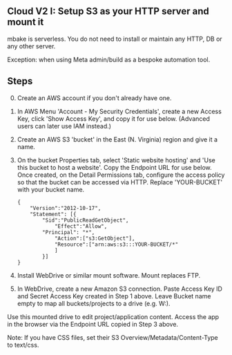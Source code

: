 ## Cloud V2 I: Setup S3 as your HTTP server and mount it

mbake is serverless. You do not need to install or maintain any HTTP, DB or any other server.

Exception: when using Meta admin/build as a bespoke automation tool.

## Steps

0. Create an AWS account if you don't already have one.

1. In AWS Menu 'Account - My Security Credentials', create a new Access Key, click 'Show Access Key', and copy it for use below. (Advanced users can later use IAM instead.)

2. Create an AWS S3 'bucket' in the East (N. Virginia) region and give it a name. 

3. On the bucket Properties tab, select 'Static website hosting' and 'Use this bucket to host a website'. Copy the Endpoint URL for use below. Once created, on the Detail Permissions tab, configure the access policy so that the bucket can be accessed via HTTP. Replace 'YOUR-BUCKET' with your bucket name.

	```
	{
		"Version":"2012-10-17",
		"Statement": [{
			"Sid":"PublicReadGetObject",
				"Effect":"Allow",
			"Principal": "*",
				"Action":["s3:GetObject"],
				"Resource":["arn:aws:s3:::YOUR-BUCKET/*"
				]
			}]
	}
	```

4. Install WebDrive or similar mount software. Mount replaces FTP.

5. In WebDrive, create a new Amazon S3 connection. Paste Access Key ID and Secret Access Key created in Step 1 above. Leave Bucket name empty to map all buckets/projects to a drive (e.g. W:\).

Use this mounted drive to edit project/application content. Access the app in the browser via the Endpoint URL copied in Step 3 above.

Note: If you have CSS files, set their S3 Overview/Metadata/Content-Type to text/css.


